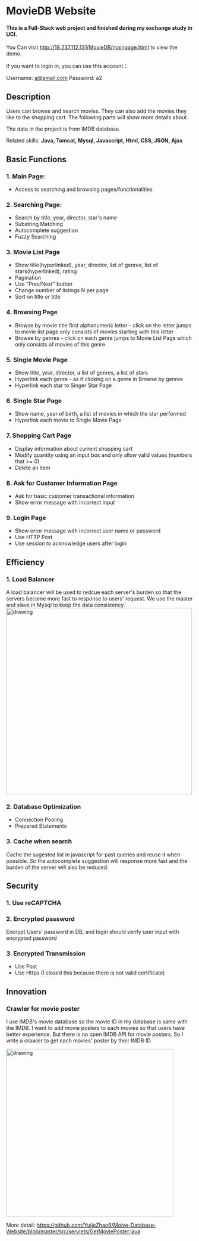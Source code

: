 # MovieDB Website
#### This is a Full-Stack web project and finished during my exchange study in UCI.

You Can visit <http://18.237.112.131/MovieDB/mainpage.html> to view the demo.

If you want to login in, you can use this account：

Username: a@email.com  Password: a2

## Description
Users can browse and search movies. They can also add the movies they like to the shopping cart. The following parts will show more details about.

The data in the project is from IMDB database.

Related skills: **Java, Tomcat, Mysql, Javascript, Html, CSS, JSON, Ajax**
## Basic Functions
### 1. Main Page: 
* Access to searching and browsing pages/functionalities

### 2. Searching Page:
* Search by title, year, director, star's name
* Substring Matching
* Autocomplete suggestion
* Fuzzy Searching

### 3. Movie List Page
* Show title(hyperlinked), year, director, list of genres, list of stars(hyperlinked), rating
* Pagination
* Use "Prev/Next" button
* Change number of listings N per page
* Sort on title or title

### 4. Browsing Page
* Browse by movie title first alphanumeric letter - click on the letter jumps to movie list page only consists of movies starting with this letter
* Browse by genres - click on each genre jumps to Movie List Page which only consists of movies of this genre

### 5. Single Movie Page
* Show title, year, director, a list of genres, a list of stars
* Hyperlink each genre - as if clicking on a genre in Browse by genres
* Hyperlink each star to Singer Star Page

### 6. Single Star Page
* Show name, year of birth, a list of movies in which the star performed
* Hyperlink each movie to Single Movie Page

### 7. Shopping Cart Page
* Display information about current shopping cart
* Modify quantity using an input box and only allow valid values (numbers that >= 0)
* Delete an item

### 8. Ask for Customer Information Page
* Ask for basic customer transactional information
* Show error message with incorrect input

### 9. Login Page
* Show error message with incorrect user name or password
* Use HTTP Post
* Use session to acknowledge users after login

## Efficiency
### 1. Load Balancer
A load balancer will be used to redcue each server's burden so that the servers become more fast to response to users' request. We use the master and slave in Mysql to keep the data consistency. 
<img src="https://i.loli.net/2018/09/30/5bb021f67ddc0.png" alt="drawing" width="500"/>

### 2. Database Optimization
* Connection Pooling
* Prepared Statements

### 3. Cache when search
Cache the sugested list in javascript for past queries and reuse it when possible. So the autocomplete suggestion will response more fast and the burden of the server will also be reduced.


## Security
### 1. Use reCAPTCHA
### 2. Encrypted password 
Encrypt Users' password in DB, and login should verify user input with encrypted password
### 3. Encrypted Transmission
* Use Post 
* Use Https (I closed this because there is not valid certificate)

## Innovation
### Crawler for movie poster
I use IMDB's movie database so the movie ID in my database is same with the IMDB. I want to add movie posters to each movies so that users have better experience. But there is no open IMDB API for movie posters. So I write a crawler to get each movies' poster by their IMDB ID.

<img src="https://i.loli.net/2018/09/30/5bb02c7a0ddd0.png" alt="drawing" width="450"/>

More detail: <https://github.com/YujieZhao6/Moive-Database-Website/blob/master/src/servlets/GetMoviePoster.java>



